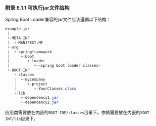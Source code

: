 ### 附录 E.1.1 可执行jar文件结构

Spring Boot Loader兼容的jar文件应该遵循以下结构：

```java
example.jar
 |
 +-META-INF
 |  +-MANIFEST.MF
 +-org
 |  +-springframework
 |     +-boot
 |        +-loader
 |           +-<spring boot loader classes>
 +-BOOT-INF
    +-classes
    |  +-mycompany
    |     +-project
    |        +-YourClasses.class
    +-lib
       +-dependency1.jar
       +-dependency2.jar
```
应用类需要放在内嵌的`BOOT-INF/classes`目录下。依赖需要放在内嵌的`BOOT-INF/lib`目录下。
